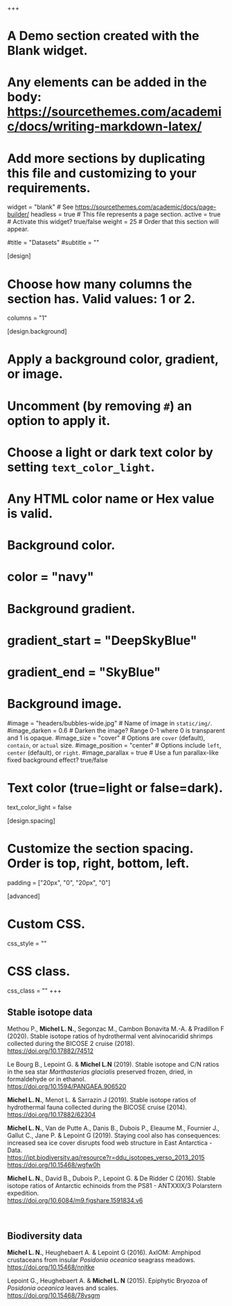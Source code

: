 +++
# A Demo section created with the Blank widget.
# Any elements can be added in the body: https://sourcethemes.com/academic/docs/writing-markdown-latex/
# Add more sections by duplicating this file and customizing to your requirements.

widget = "blank"  # See https://sourcethemes.com/academic/docs/page-builder/
headless = true  # This file represents a page section.
active = true  # Activate this widget? true/false
weight = 25  # Order that this section will appear.

#title = "Datasets"
#subtitle = ""

[design]
  # Choose how many columns the section has. Valid values: 1 or 2.
  columns = "1"

[design.background]
  # Apply a background color, gradient, or image.
  #   Uncomment (by removing `#`) an option to apply it.
  #   Choose a light or dark text color by setting `text_color_light`.
  #   Any HTML color name or Hex value is valid.

  # Background color.
  # color = "navy"
  
  # Background gradient.
  # gradient_start = "DeepSkyBlue"
  # gradient_end = "SkyBlue"
  
  # Background image.
  #image = "headers/bubbles-wide.jpg"  # Name of image in `static/img/`.
  #image_darken = 0.6  # Darken the image? Range 0-1 where 0 is transparent and 1 is opaque.
  #image_size = "cover"  #  Options are `cover` (default), `contain`, or `actual` size.
  #image_position = "center"  # Options include `left`, `center` (default), or `right`.
  #image_parallax = true  # Use a fun parallax-like fixed background effect? true/false

  # Text color (true=light or false=dark).
  text_color_light = false

[design.spacing]
  # Customize the section spacing. Order is top, right, bottom, left.
  padding = ["20px", "0", "20px", "0"]

[advanced]
 # Custom CSS. 
 css_style = ""
 
 # CSS class.
 css_class = ""
+++
<h2>Stable isotope data</h2>
<p>Methou P., <strong>Michel L. N.</strong>, Segonzac M., Cambon Bonavita M.-A. & Pradillon F (2020). Stable isotope ratios of hydrothermal vent alvinocaridid shrimps collected during the BICOSE 2 cruise (2018). <br>
<a href="https://doi.org/10.17882/74512" target="_blank" rel="noopener">https://doi.org/10.17882/74512</a></p>

<p>Le Bourg B., Lepoint G. & <strong>Michel L.N</strong> (2019). Stable isotope and C/N ratios in the sea star <em>Marthasterias glacialis</em> preserved frozen, dried, in formaldehyde or in ethanol.<br>
<a href="https://doi.org/10.1594/PANGAEA.906520" target="_blank" rel="noopener">https://doi.org/10.1594/PANGAEA.906520</a></p>

<p><strong>Michel L. N.</strong>, Menot L. & Sarrazin J (2019). Stable isotope ratios of hydrothermal fauna collected during the BICOSE cruise (2014).<br>
<a href="https://doi.org/10.17882/62304" target="_blank" rel="noopener">https://doi.org/10.17882/62304</a></p>

<p><strong>Michel L. N.</strong>, Van de Putte A., Danis B., Dubois P., Eleaume M., Fournier J., Gallut C., Jane P. & Lepoint G (2019). Staying cool also has consequences: increased sea ice cover disrupts food web structure in East Antarctica - Data.<br>
<a href="https://ipt.biodiversity.aq/resource?r=ddu_isotopes_verso_2013_2015" target="_blank" rel="noopener">https://ipt.biodiversity.aq/resource?r=ddu_isotopes_verso_2013_2015</a><br>
<a href="https://doi.org/10.15468/wgfw0h" target="_blank" rel="noopener">https://doi.org/10.15468/wgfw0h</a></p>

<p><strong>Michel L. N.</strong>, David B., Dubois P., Lepoint G. & De Ridder C (2016). Stable isotope ratios of Antarctic echinoids from the PS81 - ANTXXIX/3 Polarstern expedition.<br>
<a class="citation-link" href="https://doi.org/10.6084/m9.figshare.1591834.v6">https://doi.org/10.6084/m9.figshare.1591834.v6</a></p>

<br>

<p style="text-align:left;"><h2>Biodiversity data</h2></p>

<p><strong>Michel L. N.</strong>, Heughebaert A. & Lepoint G (2016). AxIOM: Amphipod crustaceans from insular <em>Posidonia oceanica</em> seagrass meadows.<br>
<a href="https://doi.org/10.15468/nnjtke" target="_blank" rel="noopener">https://doi.org/10.15468/nnjtke</a></p>

<p>Lepoint G., Heughebaert A. & <strong>Michel L. N</strong> (2015). Epiphytic Bryozoa of <em>Posidonia oceanica</em> leaves and scales.<br>
<a href="https://doi.org/10.15468/78vsgm" target="_blank" rel="noopener">https://doi.org/10.15468/78vsgm</a></p>
